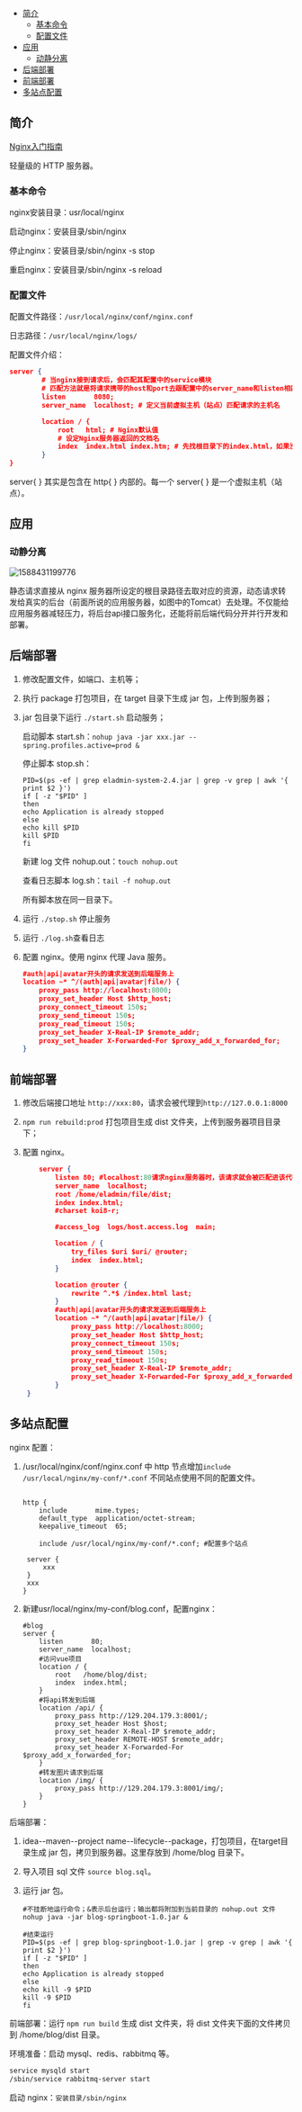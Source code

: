 <!-- START doctoc generated TOC please keep comment here to allow auto update -->
<!-- DON'T EDIT THIS SECTION, INSTEAD RE-RUN doctoc TO UPDATE -->


- [简介](#%E7%AE%80%E4%BB%8B)
  - [基本命令](#%E5%9F%BA%E6%9C%AC%E5%91%BD%E4%BB%A4)
  - [配置文件](#%E9%85%8D%E7%BD%AE%E6%96%87%E4%BB%B6)
- [应用](#%E5%BA%94%E7%94%A8)
  - [动静分离](#%E5%8A%A8%E9%9D%99%E5%88%86%E7%A6%BB)
- [后端部署](#%E5%90%8E%E7%AB%AF%E9%83%A8%E7%BD%B2)
- [前端部署](#%E5%89%8D%E7%AB%AF%E9%83%A8%E7%BD%B2)
- [多站点配置](#%E5%A4%9A%E7%AB%99%E7%82%B9%E9%85%8D%E7%BD%AE)

<!-- END doctoc generated TOC please keep comment here to allow auto update -->

## 简介

[Nginx入门指南](https://juejin.im/post/5e982d4b51882573b0474c07#heading-1)

轻量级的 HTTP 服务器。

### 基本命令

nginx安装目录：usr/local/nginx

启动nginx：安装目录/sbin/nginx

停止nginx：安装目录/sbin/nginx -s stop

重启nginx：安装目录/sbin/nginx -s reload

### 配置文件

配置文件路径：`/usr/local/nginx/conf/nginx.conf`

日志路径：`/usr/local/nginx/logs/`

配置文件介绍：

```json
server {  
        # 当nginx接到请求后，会匹配其配置中的service模块
        # 匹配方法就是将请求携带的host和port去跟配置中的server_name和listen相匹配
        listen       8080;        
        server_name  localhost; # 定义当前虚拟主机（站点）匹配请求的主机名

        location / {
            root   html; # Nginx默认值
            # 设定Nginx服务器返回的文档名
            index  index.html index.htm; # 先找根目录下的index.html，如果没有再找index.htm
        }
}
```

server{ } 其实是包含在 http{ } 内部的。每一个 server{ } 是一个虚拟主机（站点）。

## 应用

### 动静分离

![1588431199776](..\img\1588431199776.png)

静态请求直接从 nginx 服务器所设定的根目录路径去取对应的资源，动态请求转发给真实的后台（前面所说的应用服务器，如图中的Tomcat）去处理。不仅能给应用服务器减轻压力，将后台api接口服务化，还能将前后端代码分开并行开发和部署。

## 后端部署

1. 修改配置文件，如端口、主机等；

2. 执行 package 打包项目，在 target 目录下生成 jar 包，上传到服务器；

3. jar 包目录下运行 `./start.sh` 启动服务；

   启动脚本 start.sh：`nohup java -jar xxx.jar --spring.profiles.active=prod &`

   停止脚本 stop.sh：

   ```shell
   PID=$(ps -ef | grep eladmin-system-2.4.jar | grep -v grep | awk '{ print $2 }')
   if [ -z "$PID" ]
   then
   echo Application is already stopped
   else
   echo kill $PID
   kill $PID
   fi
   ```

   新建 log 文件 nohup.out：`touch nohup.out`

   查看日志脚本 log.sh：`tail -f nohup.out`

   所有脚本放在同一目录下。

4. 运行 `./stop.sh` 停止服务

5. 运行 `./log.sh`查看日志

6. 配置 nginx。使用 nginx 代理 Java 服务。

   ```json
   #auth|api|avatar开头的请求发送到后端服务上
   location ~* ^/(auth|api|avatar|file/) {
       proxy_pass http://localhost:8000;
       proxy_set_header Host $http_host;
       proxy_connect_timeout 150s;
       proxy_send_timeout 150s;
       proxy_read_timeout 150s;
       proxy_set_header X-Real-IP $remote_addr;
       proxy_set_header X-Forwarded-For $proxy_add_x_forwarded_for;
   }
   ```



## 前端部署

1. 修改后端接口地址 `http://xxx:80`，请求会被代理到`http://127.0.0.1:8000`

2. `npm run rebuild:prod` 打包项目生成 dist 文件夹，上传到服务器项目目录下；

3. 配置 nginx。

   ```json
       server {
           listen 80; #localhost:80请求nginx服务器时，该请求就会被匹配进该代码块的 server{ } 中执行。
           server_name  localhost;
           root /home/eladmin/file/dist;
           index index.html;
           #charset koi8-r;
   
           #access_log  logs/host.access.log  main;
   
           location / {
               try_files $uri $uri/ @router;
               index  index.html;
           }
   
           location @router {
               rewrite ^.*$ /index.html last;
           }
           #auth|api|avatar开头的请求发送到后端服务上
           location ~* ^/(auth|api|avatar|file/) {
               proxy_pass http://localhost:8000;
               proxy_set_header Host $http_host;
               proxy_connect_timeout 150s;
               proxy_send_timeout 150s;
               proxy_read_timeout 150s;
               proxy_set_header X-Real-IP $remote_addr;
               proxy_set_header X-Forwarded-For $proxy_add_x_forwarded_for;
           }
   	}
   ```

   

## 多站点配置

nginx 配置：

1. /usr/local/nginx/conf/nginx.conf 中 http 节点增加`include /usr/local/nginx/my-conf/*.conf` 不同站点使用不同的配置文件。

   ```
   
   http {
       include       mime.types;
       default_type  application/octet-stream;
       keepalive_timeout  65;
   
       include /usr/local/nginx/my-conf/*.conf; #配置多个站点
       
   	server {
   		xxx
   	}
   	xxx
   }
   ```

2. 新建usr/local/nginx/my-conf/blog.conf，配置nginx：

   ```
   #blog
   server {
       listen       80;
       server_name  localhost;
       #访问vue项目
       location / {
           root   /home/blog/dist;
           index  index.html;
       }
       #将api转发到后端
       location /api/ {
           proxy_pass http://129.204.179.3:8001/;
           proxy_set_header Host $host;
           proxy_set_header X-Real-IP $remote_addr;
           proxy_set_header REMOTE-HOST $remote_addr;
           proxy_set_header X-Forwarded-For $proxy_add_x_forwarded_for;
       }
       #转发图片请求到后端
       location /img/ {
           proxy_pass http://129.204.179.3:8001/img/;
       }
   }
   
   ```

后端部署：

1. idea--maven--project name--lifecycle--package，打包项目，在target目录生成 jar 包，拷贝到服务器。这里存放到 /home/blog 目录下。

2. 导入项目 sql 文件 `source blog.sql`。

3. 运行 jar 包。

   ```
   #不挂断地运行命令；&表示后台运行；输出都将附加到当前目录的 nohup.out 文件
   nohup java -jar blog-springboot-1.0.jar &
   
   #结束运行
   PID=$(ps -ef | grep blog-springboot-1.0.jar | grep -v grep | awk '{ print $2 }')
   if [ -z "$PID" ]
   then
   echo Application is already stopped
   else
   echo kill -9 $PID
   kill -9 $PID
   fi
   ```

前端部署：运行 `npm run build` 生成 dist 文件夹，将 dist 文件夹下面的文件拷贝到 /home/blog/dist 目录。

环境准备：启动 mysql、redis、rabbitmq 等。

```bash
service mysqld start
/sbin/service rabbitmq-server start
```

启动 nginx：`安装目录/sbin/nginx`